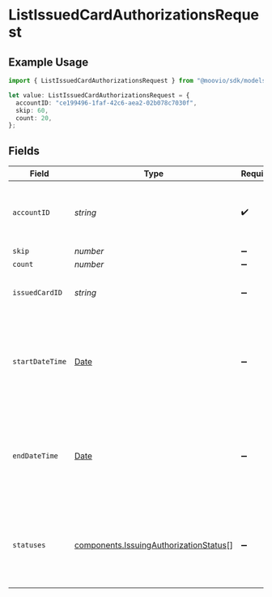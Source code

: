 # ListIssuedCardAuthorizationsRequest

## Example Usage

```typescript
import { ListIssuedCardAuthorizationsRequest } from "@moovio/sdk/models/operations";

let value: ListIssuedCardAuthorizationsRequest = {
  accountID: "ce199496-1faf-42c6-aea2-02b078c7030f",
  skip: 60,
  count: 20,
};
```

## Fields

| Field                                                                                            | Type                                                                                             | Required                                                                                         | Description                                                                                      | Example                                                                                          |
| ------------------------------------------------------------------------------------------------ | ------------------------------------------------------------------------------------------------ | ------------------------------------------------------------------------------------------------ | ------------------------------------------------------------------------------------------------ | ------------------------------------------------------------------------------------------------ |
| `accountID`                                                                                      | *string*                                                                                         | :heavy_check_mark:                                                                               | The Moov business account for which cards have been issued.                                      |                                                                                                  |
| `skip`                                                                                           | *number*                                                                                         | :heavy_minus_sign:                                                                               | N/A                                                                                              | 60                                                                                               |
| `count`                                                                                          | *number*                                                                                         | :heavy_minus_sign:                                                                               | N/A                                                                                              | 20                                                                                               |
| `issuedCardID`                                                                                   | *string*                                                                                         | :heavy_minus_sign:                                                                               | Optional ID of the issued card to filter results.                                                |                                                                                                  |
| `startDateTime`                                                                                  | [Date](https://developer.mozilla.org/en-US/docs/Web/JavaScript/Reference/Global_Objects/Date)    | :heavy_minus_sign:                                                                               | Optional date-time which inclusively filters all authorizations created after this date-time.    |                                                                                                  |
| `endDateTime`                                                                                    | [Date](https://developer.mozilla.org/en-US/docs/Web/JavaScript/Reference/Global_Objects/Date)    | :heavy_minus_sign:                                                                               | Optional date-time which exclusively filters all authorizations created before this date-time.   |                                                                                                  |
| `statuses`                                                                                       | [components.IssuingAuthorizationStatus](../../models/components/issuingauthorizationstatus.md)[] | :heavy_minus_sign:                                                                               | Optional, comma-separated statuses of the authorization to filter results.                       |                                                                                                  |